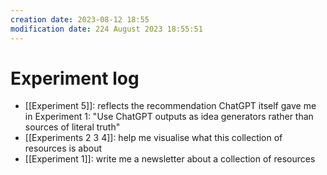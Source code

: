```yaml
---
creation date: 2023-08-12 18:55
modification date: 224 August 2023 18:55:51
---
```

# Experiment log 

* [[Experiment 5]]: reflects the recommendation ChatGPT itself gave me in Experiment 1: "Use ChatGPT outputs as idea generators rather than sources of literal truth"
* [[Experiments 2 3 4]]: help me visualise what this collection of resources is about
* [[Experiment 1]]: write me a newsletter about a collection of resources